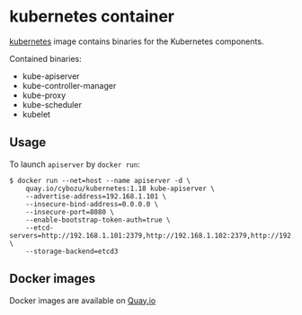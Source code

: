 kubernetes container
===================

[kubernetes](https://github.com/kubernetes/kubernetes) image contains binaries for the Kubernetes components.

Contained binaries:

- kube-apiserver
- kube-controller-manager
- kube-proxy
- kube-scheduler
- kubelet

Usage
-----

To launch `apiserver` by `docker run`:

    $ docker run --net=host --name apiserver -d \
        quay.io/cybozu/kubernetes:1.18 kube-apiserver \
        --advertise-address=192.168.1.101 \
        --insecure-bind-address=0.0.0.0 \
        --insecure-port=8080 \
        --enable-bootstrap-token-auth=true \
        --etcd-servers=http://192.168.1.101:2379,http://192.168.1.102:2379,http://192.168.1.103:2379 \
        --storage-backend=etcd3
 
Docker images
-------------

Docker images are available on [Quay.io](https://quay.io/repository/cybozu/kubernetes)
